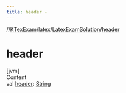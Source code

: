 ```yaml
---
title: header -
---
```

//[KTexExam](../../index.md)/[latex](../index.md)/[LatexExamSolution](index.md)/[header](header.md)



# header  
[jvm]  
Content  
val [header](header.md): [String](https://kotlinlang.org/api/latest/jvm/stdlib/kotlin/-string/index.html)  



